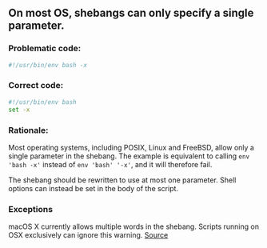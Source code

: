 ## On most OS, shebangs can only specify a single parameter.

### Problematic code:

```sh
#!/usr/bin/env bash -x
```

### Correct code:

```sh
#!/usr/bin/env bash
set -x
```

### Rationale:

Most operating systems, including POSIX, Linux and FreeBSD, allow only a single parameter in the shebang. The example is equivalent to calling `env 'bash -x'` instead of `env 'bash' '-x'`, and it will therefore fail.

The shebang should be rewritten to use at most one parameter. Shell options can instead be set in the body of the script.

### Exceptions

macOS X currently allows multiple words in the shebang. Scripts running on OSX exclusively can ignore this warning.
[Source](https://github.com/koalaman/shellcheck/wiki/SC2096)

